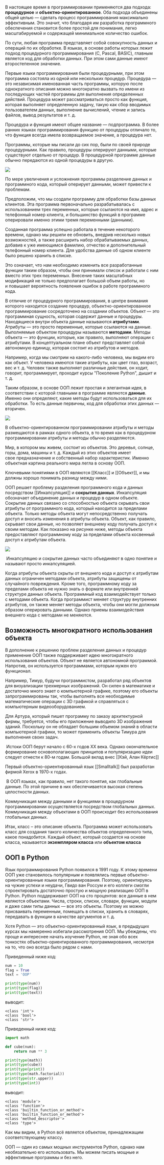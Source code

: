 
В настоящее время в программировании применяются два подхода: **процедурное** и **объектно-ориентированное**. Оба подхода объединены общей целью — сделать процесс программирования максимально эффективным. Это значит, что благодаря им разработка программного обеспечения становится более простой для понимания, легко масштабируемой и содержащей минимальное количество ошибок.

По сути, любая программа представляет собой совокупность данных и операций по их обработке. В языках, в основе работы которых лежит подход процедурного программирования (C, Pascal, BASIC), главным является код для обработки данных. При этом сами данные имеют второстепенное значение.

Первые языки программирования были процедурными, при этом программа состояла из одной или нескольких процедур. Процедура — это независимая именованная часть программы, которую после однократного описания можно многократно вызвать по имени из последующих частей программы для выполнения определенных действий. Процедура может рассматриваться просто как функция, которая выполняет определенную задачу, такую как сбор вводимых пользователем данных, выполнение вычислений, чтение и запись файлов, вывод результатов и т. д.

Процедура и функция имеют общее название — подпрограмма. В более ранних языках программирования функцию от процедуры отличало то, что функция всегда имела возвращаемое значение, а процедура нет.

Программы, которые мы писали до сих пор, были по своей природе процедурными. Как правило, процедуры оперируют данными, которые существуют отдельно от процедур. В процедурной программе данные обычно передаются из одной процедуры в другую.

![](https://ucarecdn.com/d6668999-6f9d-4715-bb0b-a25bae2f824e/)

По мере увеличения и усложнения программы разделение данных и программного кода, который оперирует данными, может привести к проблемам.

Предположим, что мы создали программу для обработки базы данных клиентов. Эта программа первоначально разрабатывалась с использованием трех переменных, которые ссылаются на имя, адрес и телефонный номер клиента, и большинство функций в программе оперировали именно этими тремя переменными (данными).

Созданная программа успешно работала в течение некоторого времени, однако мы решили ее обновить, внедрив несколько новых возможностей, а также расширить набор обрабатываемых данных, добавив к уже имеющимся фамилию, отчество и дополнительный телефонный номер клиента. Для удобства данные об одном клиенте было решено хранить в списке.

Это означает, что нам необходимо изменить все разработанные функции таким образом, чтобы они принимали список и работали с ним вместо этих трех переменных. Внесение таких масштабных модификаций не только предполагает большой объем работы, но и повышает вероятность появления ошибок в работе программного кода.

В отличие от процедурного программирования, в центре внимания которого находится создание процедур, объектно-ориентированное программирование сосредоточено на создании объектов. Объект — это программная сущность, которая содержит данные и процедуры. Находящиеся внутри объекта данные называются **атрибутами**. Атрибуты — это просто переменные, которые ссылаются на данные. Выполняемые объектом процедуры называются **методами**. Методы объекта — это функции, которые, как правило, выполняют операции с атрибутами. В концептуальном плане объект представляет собой автономную единицу, которая состоит из атрибутов и методов.

Например, когда мы смотрим на какого-либо человека, мы видим его как объект. У человека имеются такие атрибуты, как цвет глаз, возраст, вес и т. д. Человек также выполняет различные действия, он ходит, говорит, программирует, проходит курсы "Поколение Python", дышит и т. д.

Таким образом, в основе ООП лежит простая и элегантная идея, в соответствии с которой главными в программе являются **данные**. Именно они определяют, какие методы будут использоваться для их обработки. То есть данные первичны, код для обработки этих данных — вторичен.

![](https://ucarecdn.com/9345a0be-110d-4ca6-80b0-06ea530aaa67/)

В объектно-ориентированном программировании атрибуты и методы размещаются в рамках одного объекта, в то время как в процедурном программировании атрибуты и методы обычно разделяются.

Мир, в котором мы живем, состоит из объектов. Это деревья, солнце, горы, дома, машины и т. д. Каждый из этих объектов имеет свое предназначение и собственный набор характеристик. Именно объектная картина реального мира легла в основу ООП.

Ключевыми понятиями в ООП являются [[Класс]] и [[Объект]], и мы должны хорошо понимать разницу между ними.

ООП решает проблему разделения программного кода и данных посредством [[Инкапсуляция]] и **сокрытия данных**. Инкапсуляция обозначает объединение данных и процедур в одном объекте. Сокрытие данных связано со способностью объекта скрывать свои атрибуты от программного кода, который находится за пределами объекта. Только методы объекта могут непосредственно получать доступ и вносить изменения в атрибуты объекта. Объект, как правило, скрывает свои данные, но позволяет внешнему коду получать доступ к своим методам. Как показано на рисунке ниже, методы объекта предоставляют программному коду за пределами объекта косвенный доступ к атрибутам объекта.

![](https://ucarecdn.com/81ef579f-3190-41b0-bc61-0c49b92b1729/)

 Инкапсуляцию и сокрытие данных часто объединяют в одно понятие и называют просто инкапсуляцией.

Когда атрибуты объекта скрыты от внешнего кода и доступ к атрибутам данных ограничен методами объекта, атрибуты защищены от случайного повреждения. Кроме того, программному коду за пределами объекта не нужно знать о формате или внутренней структуре данных объекта. Программный код взаимодействует только с методами объекта. Когда программист меняет структуру внутренних атрибутов, он также меняет методы объекта, чтобы они могли должным образом оперировать данными. Однако приемы взаимодействия внешнего кода с методами не меняются.

## Возможность многократного использования объекта

В дополнение к решению проблем разделения данных и процедур применение ООП также поддерживает идею многократного использования объектов. Объект не является автономной программой. Напротив, он используется программами, которым нужен его функционал.

Например, Тимур, будучи программистом, разработал ряд объектов для визуализации трехмерных изображений. Он силен в математике и достаточно много знает о компьютерной графике, поэтому его объекты запрограммированы так, чтобы выполнять все необходимые математические операции с 3D графикой и справляться с компьютерным видеооборудованием.

Для Артура, который пишет программу по заказу архитектурной фирмы, требуется, чтобы его приложение выводило 3D изображения зданий. Поскольку он не обладает большим объемом знаний в области компьютерной графики, то может применить объекты Тимура для выполнения своих задач.

 Истоки ООП берут начало с 60-х годов XX века. Однако окончательное формирование основополагающих принципов и популяризацию идеи следует отнести к 80-м годам. Большой вклад внес [[Кэй, Алан Кёртис]]

 Первый объектно-ориентированный язык [[Smalltalk]] был разработан фирмой Xerox в 1970-х годах.

 В ООП языках, как правило, нет такого понятия, как глобальные данные. По этой причине в них обеспечивается высокая степень целостности данных.

Коммуникация между данными и функциями в процедурном программировании осуществляется посредством глобальных данных. Коммуникация между объектами в ООП происходит без использования глобальных данных.

Итак, класс – это описание объекта. Программа может использовать класс для создания такого количества объектов определенного типа, какое понадобится. Каждый объект, который создается на основе класса, называется **экземпляром класса** или **объектом класса**

## ООП в Python

Язык программирования Python появился в 1991 году. К этому времени ООП уже становилось популярным и появлялись первые объектно-ориентированные языки программирования. Поэтому, ориентируясь на чужие успехи и неудачи, Гвидо ван Россум и его коллеги смогли спроектировать достаточно простую и мощную реализацию ООП в Python. Python поддерживает ООП на сто процентов: все данные в нем являются объектами. Числа, строки, списки, словари, функции, модули и даже сами типы данных — все это объекты. Поэтому их можно присваивать переменным, помещать в списки, хранить в словарях, передавать в функции в качестве аргументов и т. д.


Хотя Python — это объектно-ориентированный язык, в предыдущих курсах мы намеренно избегали рассмотрения ООП. Мы убеждены, что проще и интереснее начать изучение Python, не зная обо всех тонкостях объектно-ориентированного программирования, несмотря на то, что оно всегда было рядом с нами.

Приведенный ниже код:

```python
num = 10
flag = True
text = 'OOP'

print(type(num))
print(type(flag))
print(type(text))
```

выводит:

```no-highlight
<class 'int'>
<class 'bool'>
<class 'str'>
```

Приведенный ниже код:

```python
import math

def cube(num):
    return num ** 3

print(type(math))
print(type(cube))
print(type(print))
print(type(math.factorial))
print(type(str.upper))
print(type(int))
```

выводит:

```no-highlight
<class 'module'>
<class 'function'>
<class 'builtin_function_or_method'>
<class 'builtin_function_or_method'>
<class 'method_descriptor'>
<class 'type'>
```

Как мы видим, в Python всё является объектом, принадлежащим соответствующему классу.

ООП — один из самых мощных инструментов Python, однако нам необязательно его использовать. Мы можем писать мощные и эффективные программы и без него.